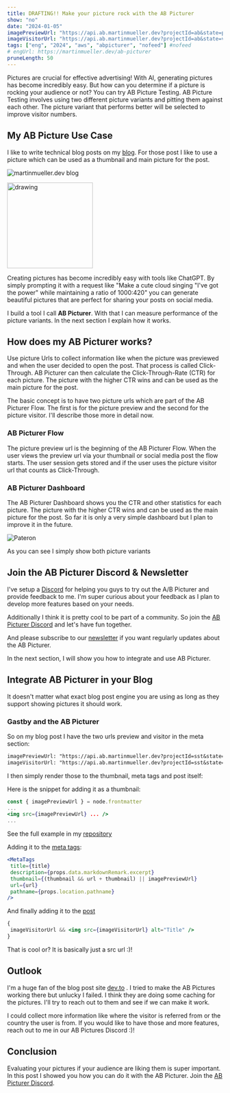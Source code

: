 ```yaml
---
title: DRAFTING!! Make your picture rock with the AB Picturer 
show: "no"
date: "2024-01-05"
imagePreviewUrl: "https://api.ab.martinmueller.dev?projectId=ab&state=preview"
imageVisitorUrl: "https://api.ab.martinmueller.dev?projectId=ab&state=visitor"
tags: ["eng", "2024", "aws", "abpicturer", "nofeed"] #nofeed
# engUrl: https://martinmueller.dev/ab-picturer
pruneLength: 50
---
```


Pictures are crucial for effective advertising! With AI, generating pictures has become incredibly easy. But how can you determine if a picture is rocking your audience or not? You can try AB Picture Testing. AB Picture Testing involves using two different picture variants and pitting them against each other. The picture variant that performs better will be selected to improve visitor numbers.

## My AB Picture Use Case

I like to write technical blog posts on my [blog](https://martinmueller.dev). For those post I like to use a picture which can be used as a thumbnail and main picture for the post.

![martinmueller.dev blog](https://github.com/mmuller88/mmblog/raw/master/content/ab-picturer/blog.png)

<img src="https://github.com/mmuller88/mmblog/raw/master/content/ab-picturer/blog.png" alt="drawing" width="200"/>

Creating pictures has become incredibly easy with tools like ChatGPT. By simply prompting it with a request like "Make a cute cloud singing "I've got the power" while maintaining a ratio of 1000:420" you can generate beautiful pictures that are perfect for sharing your posts on social media.

I build a tool I call **AB Picturer**. With that I can measure performance of the picture variants. In the next section I explain how it works.

## How does my AB Picturer works?

Use picture Urls to collect information like when the picture was previewed and when the user decided to open the post. That process is called Click-Through. AB Picturer can then calculate the Click-Through-Rate (CTR) for each picture. The picture with the higher CTR wins and can be used as the main picture for the post.

The basic concept is to have two picture urls which are part of the AB Picturer Flow. The first is for the picture preview and the second for the picture visitor. I'll describe those more in detail now.

### AB Picturer Flow

The picture preview url is the beginning of the AB Picturer Flow. When the user views the preview url via your thumbnail or social media post the flow starts. The user session gets stored and if the user uses the picture visitor url that counts as Click-Through.

### AB Picturer Dashboard

The AB Picturer Dashboard shows you the CTR and other statistics for each picture. The picture with the higher CTR wins and can be used as the main picture for the post. So far it is only a very simple dashboard but I plan to improve it in the future.

![Pateron](https://github.com/mmuller88/mmblog/raw/master/content/ab-picturer/dashboard.png)

As you can see I simply show both picture variants

## Join the AB Picturer Discord & Newsletter

I've setup a [Discord](https://discord.gg/ZSvMBCUeyA) for helping you guys to try out the A/B Picturer and provide feedback to me. I'm super curious about your feedback as I plan to develop more features based on your needs.

Additionally I think it is pretty cool to be part of a community. So join the [AB Picturer Discord](https://discord.gg/ZSvMBCUeyA) and let's have fun together.

And please subscribe to our [newsletter](https://app.ab.martinmueller.dev/newsletter) if you want regularly updates about the AB Picturer.

In the next section, I will show you how to integrate and use AB Picturer.

## Integrate AB Picturer in your Blog

It doesn't matter what exact blog post engine you are using as long as they support showing pictures it should work.

### Gastby and the AB Picturer

So on my blog post I have the two urls preview and visitor in the meta section:

```txt
imagePreviewUrl: "https://api.ab.martinmueller.dev?projectId=sst&state=preview"
imageVisitorUrl: "https://api.ab.martinmueller.dev?projectId=sst&state=visitor"
```

I then simply render those to the thumbnail, meta tags and post itself:

Here is the snippet for adding it as a thumbnail:

```jsx
const { imagePreviewUrl } = node.frontmatter
...
<img src={imagePreviewUrl} ... />
...
```

See the full example in my [repository](https://github.com/mmuller88/mmblog/blob/master/src/pages/index.js)

Adding it to the [meta tags](https://github.com/mmuller88/mmblog/blob/master/src/templates/blog-post.js):

```jsx
<MetaTags
 title={title}
 description={props.data.markdownRemark.excerpt}
 thumbnail={(thumbnail && url + thumbnail) || imagePreviewUrl}
 url={url}
 pathname={props.location.pathname}
/>
```

And finally adding it to the [post](https://github.com/mmuller88/mmblog/blob/master/src/templates/blog-post.js)

```jsx
{
 imageVisitorUrl && <img src={imageVisitorUrl} alt="Title" />
}
```

That is cool or? It is basically just a src url :)!

## Outlook

I'm a huge fan of the blog post site [dev.to](https://dev.to) . I tried to make the AB Pictures working there but unlucky I failed. I think they are doing some caching for the pictures. I'll try to reach out to them and see if we can make it work.

I could collect more information like where the visitor is referred from or the country the user is from. If you would like to have those and more features, reach out to me in our AB Pictures Discord :)!

## Conclusion

Evaluating your pictures if your audience are liking them is super important. In this post I showed you how you can do it with the AB Picturer. Join the [AB Picturer Discord](https://discord.gg/ZSvMBCUeyA).
